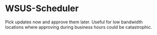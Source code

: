 # WSUS-Scheduler
Pick updates now and approve them later. Useful for low bandwidth locations where approving during business hours could be catastrophic.
